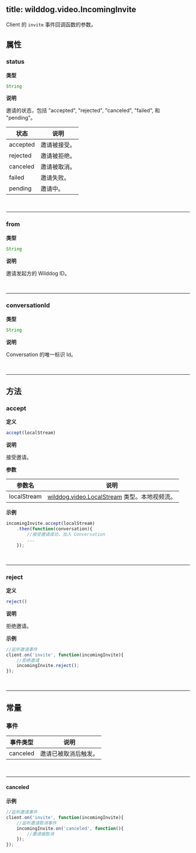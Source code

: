 ﻿
title: wilddog.video.IncomingInvite
---

Client 的 `invite` 事件回调函数的参数。

## 属性

### status

**类型**

```js
String
```

**说明**

邀请的状态，包括 "accepted", "rejected", "canceled", "failed", 和 "pending"。

| 状态 | 说明 |
|---|---|
| accepted | 邀请被接受。 |
| rejected | 邀请被拒绝。 |
| canceled | 邀请被取消。 |
| failed | 邀请失败。 |
| pending | 邀请中。 |

</br>

---

### from

**类型**

```js
String
```

**说明**

邀请发起方的 Wilddog ID。

</br>

---

### conversationId

**类型**

```js
String
```

**说明**

Conversation 的唯一标识 Id。

</br>

---

## 方法

### accept

**定义**

```js
accept(localStream)
```

**说明**

接受邀请。

**参数**

| 参数名 | 说明 |
|---|---|
| localStream | [wilddog.video.LocalStream](/api/video/web/localStream.html#wilddog-video-LocalStream) 类型。本地视频流。|

**示例**

```js
incomingInvite.accept(localStream)
    .then(function(conversation){
        //接受邀请成功，加入 Conversation
        ...
    });
```

</br>

---

### reject

**定义**

```js
reject()
```

**说明**

拒绝邀请。

**示例**

```js
//监听邀请事件
client.on('invite', function(incomingInvite){
    //拒绝邀请
    incomingInvite.reject();
});
```

</br>

---

## 常量

### 事件

| 事件类型 | 说明                                     |
| -------- | ---------------------------------------- |
| canceled | 邀请已被取消后触发。 |

</br>

---

#### canceled

**示例**

```js
//监听邀请事件
client.on('invite', function(incomingInvite){
    //监听邀请取消事件
    incomingInvite.on('canceled', function(){
        //邀请被取消
    });
});
```
